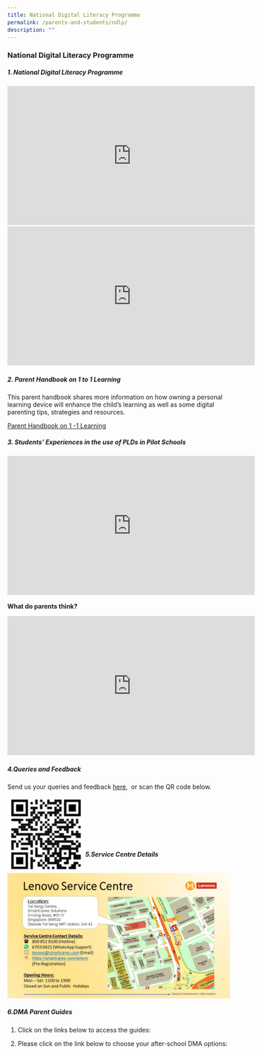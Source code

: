 ```yaml
---
title: National Digital Literacy Programme
permalink: /parents-and-students/ndlp/
description: ""
---
```

### National Digital Literacy Programme

##### 1. National Digital Literacy Programme
<iframe width="560" height="315" src="https://www.youtube.com/embed/9wXjeaUPvY4" title="NDLP Briefing by Mr Jin" frameborder="0" allow="accelerometer; autoplay; clipboard-write; encrypted-media; gyroscope; picture-in-picture" allowfullscreen></iframe>

<br> 

<iframe width="560" height="315" src="https://www.youtube.com/embed/y2Rzk07Obls" title="Use of PLD (DMA)" frameborder="0" allow="accelerometer; autoplay; clipboard-write; encrypted-media; gyroscope; picture-in-picture" allowfullscreen></iframe>

##### 2. Parent Handbook on 1 to 1 Learning

This parent handbook shares more information on how owning a personal learning device will enhance the child’s learning as well as some digital parenting tips, strategies and resources.

[Parent Handbook on 1 -1 Learning](/files/Parent%20Handbook%20I%20on%201_1%20Learning.pdf)

##### 3. Students’ Experiences in the use of PLDs in Pilot Schools
<iframe width="560" height="315" src="https://www.youtube.com/embed/atVkNBXMVnY" title="Digital Literacy – Students’ Voxpop" frameborder="0" allow="accelerometer; autoplay; clipboard-write; encrypted-media; gyroscope; picture-in-picture" allowfullscreen></iframe>

**What do parents think?**

<iframe width="560" height="315" src="https://www.youtube.com/embed/6oIAtbruVf4" title="What Do Parents Think About Personal Learning Devices (PLDs)? (Learning Differently With PLDs)" frameborder="0" allow="accelerometer; autoplay; clipboard-write; encrypted-media; gyroscope; picture-in-picture" allowfullscreen></iframe>

##### 4.Queries and Feedback
Send us your queries and feedback [here](https://form.gov.sg/#!/6004f8860a4eb30011a65395),  or scan the QR code below.

<img src="/images/NDLP%20Query%20and%20Feedback%20link.jpg" 
     style="width:35%" align = left>

<br> <br> <br> <br> <br> <br>

##### 5.Service Centre Details
![](/images/Lenovo%20Service%20Centre.jpg)

##### 6.DMA Parent Guides
1) Click on the links below to access the guides:

2) Please click on the link below to choose your after-school DMA options: